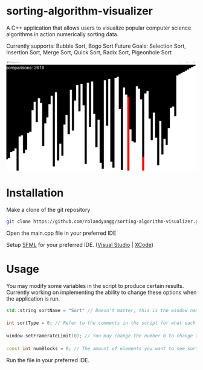 # sorting-algorithm-visualizer
A C++ application that allows users to visualize popular computer science algorithms in action numerically sorting data.

Currently supports: Bubble Sort, Bogo Sort
Future Goals: Selection Sort, Insertion Sort, Merge Sort, Quick Sort, Radix Sort, Pigeonhole Sort

![samplebubblesort](bubblesortsample.gif)

# Installation

Make a clone of the git repository

```bash
git clone https://github.com/rolandyangg/sorting-algorithm-visualizer.git
```

Open the main.cpp file in your preferred IDE

Setup [SFML](https://www.sfml-dev.org/download/sfml/2.5.1/) for your preferred IDE. ([Visual Studio](https://www.sfml-dev.org/tutorials/2.5/start-vc.php) | [XCode](https://www.sfml-dev.org/tutorials/2.5/start-osx.php))

# Usage

You may modify some variables in the script to produce certain results. Currently working on implementing the ability to change these options when the application is run.

```C++
std::string sortName = "Sort" // Doesn't matter, this is the window name, change to whatever you want.

int sortType = 0; // Refer to the comments in the script for what each number refers to, change this to the respective algorithm you want to visualize.

window.setFramerateLimit(0); // You may change the number 0 to change the speed. (0 = unlimited framerate, 1 = 1 frame per second, 10 = 10 frames per second .etc)

const int numBlocks = 0; // The amount of elements you want to see sorted.
```

Run the file in your preferred IDE.
